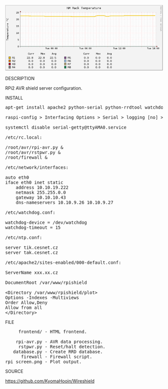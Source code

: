 ![RPI](https://github.com/KyomaHooin/Wireshield/raw/master/raspberry/rpi_screen.png "screenshot")

DESCRIPTION

RPi2 AVR shield server configuration.

INSTALL
<pre>
apt-get install apache2 python-serial python-rrdtool watchdog

raspi-config > Interfacing Options > Serial > logging [no] > device [yes]

systemctl disable serial-getty@ttyAMA0.service

/etc/rc.local:

/root/avr/rpi-avr.py &
/root/avr/rstpwr.py &
/root/firewall &

/etc/network/interfaces:

auto eth0
iface eth0 inet static
	address 10.10.19.222
	netmask 255.255.0.0
	gateway 10.10.10.43
	dns-nameservers 10.10.9.26 10.10.9.27

/etc/watchdog.conf:

watchdog-device = /dev/watchdog
watchdog-timeout = 15

/etc/ntp.conf:

server tik.cesnet.cz
server tak.cesnet.cz

/etc/apache2/sites-enabled/000-default.conf:

ServerName xxx.xx.cz

DocumentRoot /var/www/rpishield

&lt;Directory /var/www/rpishield/plot&gt;
Options -Indexes -Multiviews
Order Allow,Deny
Allow from all
&lt;/Directory&gt;
</pre>
FILE
<pre>
     frontend/ - HTML frontend.

    rpi-avr.py - AVR data processing.
     rstpwr.py - Reset/halt detection.
   database.py - Create RRD database.
      firewall - Firewall script.
rpi_screen.png - Plot output.
</pre>
SOURCE

https://github.com/KyomaHooin/Wireshield


